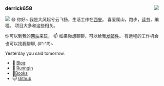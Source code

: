 
### derrick658 <img align="right" src="https://github-readme-stats.vercel.app/api?username=derrick658&show_icons=true&icon_color=CE1D2D&text_color=718096&bg_color=ffffff&hide_title=true" />

![](https://visitor-badge.glitch.me/badge?page_id=hacker233.readme)
😄 你好~ 我是大风起兮云飞扬，生活工作在[西安](https://en.wikipedia.org/wiki/Xi%27an)。
喜爱爬山，跑步，[读书](https://github.com/derrick658/read-books)，编程。
项目大多和这些相关。

你可以到我的[网站](https://github.com/derrick658/derrick658.github.io)来玩， 📫 如果你想聊聊，可以给我[发邮件](castle20180828@gmail.com)。
有远程的工作机会也可以找我聊聊, (#^.^#)~ 

Yesterday you said tomorrow. 

- :pencil: [Blog](https://github.com/derrick658/derrick658.github.io)
- :running: [Runngin](https://github.com/derrick658/running_page)
- :book:[Books](https://github.com/derrick658/read-books)
- :cat: [Github](https://github.com/derrick658)
